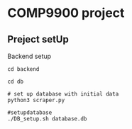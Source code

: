 # COMP9900 project
## Preject setUp

Backend setup

```shell script
cd backend

cd db

# set up database with initial data
python3 scraper.py

#setupdatabase
./DB_setup.sh database.db

```